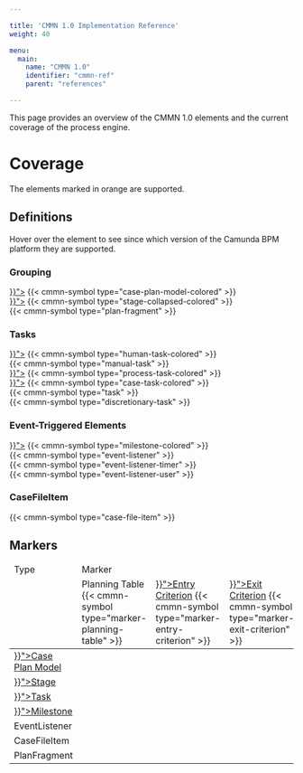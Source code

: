 ```yaml
---

title: 'CMMN 1.0 Implementation Reference'
weight: 40

menu:
  main:
    name: "CMMN 1.0"
    identifier: "cmmn-ref"
    parent: "references"

---
```


This page provides an overview of the CMMN 1.0 elements and the current coverage of the process engine.

# Coverage

The elements marked in <span class="label label-warning">orange</span> are supported.

## Definitions

Hover over the element to see since which version of the Camunda BPM platform they are supported.

<div class="cmmn-symbols">
  <div class="row">
    <div class="col-md-12">
      <h3>Grouping</h3>
      <div class="bpmn-symbol-container implemented">
        <a href="{{< relref "reference/cmmn10/grouping-tasks/stage.md" >}}"><span class="glyphicon glyphicon-eye-open"></span></a>
        {{< cmmn-symbol type="case-plan-model-colored" >}}
      </div>
      <div class="bpmn-symbol-container implemented">
        <a href="{{< relref "reference/cmmn10/grouping-tasks/stage.md" >}}"><span class="glyphicon glyphicon-eye-open"></span></a>
        {{< cmmn-symbol type="stage-collapsed-colored" >}}            
      </div>
      <div class="bpmn-symbol-container">
        {{< cmmn-symbol type="plan-fragment" >}}
      </div>
    </div>
  </div>
  <div class="row">
    <div class="col-md-12">
      <h3>Tasks</h3>
      <div class="bpmn-symbol-container implemented">
        <a href="{{< relref "reference/cmmn10/tasks/human-task.md" >}}"><span class="glyphicon glyphicon-eye-open"></span></a>
        {{< cmmn-symbol type="human-task-colored" >}} 
      </div>
      <div class="bpmn-symbol-container">
        {{< cmmn-symbol type="manual-task" >}}
      </div>
      <div class="bpmn-symbol-container implemented">
        <a href="{{< relref "reference/cmmn10/tasks/process-task.md" >}}"><span class="glyphicon glyphicon-eye-open"></span></a>
        {{< cmmn-symbol type="process-task-colored" >}}
      </div>
      <div class="bpmn-symbol-container implemented">
        <a href="{{< relref "reference/cmmn10/tasks/case-task.md" >}}"><span class="glyphicon glyphicon-eye-open"></span></a>
        {{< cmmn-symbol type="case-task-colored" >}}
      </div>
      <div class="bpmn-symbol-container">
        {{< cmmn-symbol type="task" >}}
      </div>
      <div class="bpmn-symbol-container">
        {{< cmmn-symbol type="discretionary-task" >}}
      </div>
    </div>
  </div>
  <div class="row">
    <div class="col-md-9">
      <h3>Event-Triggered Elements</h3>
      <div class="bpmn-symbol-container implemented">
        <a href="{{< relref "reference/cmmn10/milestone.md" >}}"><span class="glyphicon glyphicon-eye-open"></span></a>
        {{< cmmn-symbol type="milestone-colored" >}}
      </div>
      <div class="bpmn-symbol-container">
        {{< cmmn-symbol type="event-listener" >}}
      </div>
      <div class="bpmn-symbol-container">
        {{< cmmn-symbol type="event-listener-timer" >}}
      </div>
      <div class="bpmn-symbol-container">
        {{< cmmn-symbol type="event-listener-user" >}}
      </div>
    </div>
    <div class="col-md-3">
      <h3>CaseFileItem</h3>
      <div class="bpmn-symbol-container">
        {{< cmmn-symbol type="case-file-item" >}}
      </div>
    </div>
  </div>
</div>

## Markers


<table class="table table-bordered table-responsive table-cmmn-events">
  <thead>
    <tr>
      <td>Type</td>
      <td colspan="7">Marker</td>
    </tr>
    <tr class="collapse-bottom">
      <td></td>
      <td>
        <span class="text">Planning Table</span>
        {{< cmmn-symbol type="marker-planning-table" >}}
      </td>
      <td>
        <a class="text" href="{{< relref "reference/cmmn10/sentry.md" >}}">Entry Criterion</a>
        {{< cmmn-symbol type="marker-entry-criterion" >}}
      </td>
      <td>
        <a class="text" href="{{< relref "reference/cmmn10/sentry.md" >}}">Exit Criterion</a>
        {{< cmmn-symbol type="marker-exit-criterion" >}}
      </td>
      <td>
        <a class="text" href="{{< relref "reference/cmmn10/markers/auto-complete.md" >}}">AutoComplete</a>
        {{< cmmn-symbol type="marker-auto-complete" >}}
      </td>
      <td>
        <a class="text" href="{{< relref "reference/cmmn10/markers/manual-activation-rule.md" >}}">Manual Activation</a>
        {{< cmmn-symbol type="marker-manual-activation" >}}
      </td>
      <td>
        <a class="text" href="{{< relref "reference/cmmn10/markers/required-rule.md" >}}">Required</a>
        {{< cmmn-symbol type="marker-required" >}}
      </td>
      <td>
        <a class="text" href="{{< relref "reference/cmmn10/markers/required-rule.md" >}}">Repetition</a>
        {{< cmmn-symbol type="marker-repetition" >}}
      </td>
    </tr>
  </thead>
  <tbody>
    <tr>
      <td><a href="{{< relref "reference/cmmn10/grouping-tasks/stage.md" >}}">Case Plan Model</a></td>
      <td>
        <span class="glyphicon glyphicon-remove"></span>
      </td>
      <td>
      </td>
      <td>
        <span class="glyphicon glyphicon-ok"></span>
      </td>
      <td>
        <span class="glyphicon glyphicon-ok"></span>
      </td>
      <td></td>
      <td></td>
      <td></td>
    </tr>
    <tr>
      <td><a href="{{< relref "reference/cmmn10/grouping-tasks/stage.md" >}}">Stage</a></td>
      <td>
        <span class="glyphicon glyphicon-remove"></span>
      </td>
      <td>
        <span class="glyphicon glyphicon-ok"></span>
      </td>
      <td>
        <span class="glyphicon glyphicon-ok"></span>
      </td>
      <td>
        <span class="glyphicon glyphicon-ok"></span>
      </td>
      <td>
        <span class="glyphicon glyphicon-ok"></span>
      </td>
      <td>
        <span class="glyphicon glyphicon-ok"></span>
      </td>
      <td>
        <span class="glyphicon glyphicon-remove"></span>
      </td>
    </tr>
    <tr>
      <td><a href="{{< relref "reference/cmmn10/tasks/index.md" >}}">Task</a></td>
      <td>
        <span class="glyphicon glyphicon-remove"></span>
      </td>
      <td>
        <span class="glyphicon glyphicon-ok"></span>
      </td>
      <td>
        <span class="glyphicon glyphicon-ok"></span>
      </td>
      <td></td>
      <td>
        <span class="glyphicon glyphicon-ok"></span>
      </td>
      <td>
        <span class="glyphicon glyphicon-ok"></span>
      </td>
      <td>
        <span class="glyphicon glyphicon-remove"></span>
      </td>
    </tr>
    <tr>
      <td><a href="{{< relref "reference/cmmn10/milestone.md" >}}">Milestone</a></td>
      <td></td>
      <td>
        <span class="glyphicon glyphicon-ok"></span>
      </td>
      <td></td>
      <td></td>
      <td></td>
      <td>
        <span class="glyphicon glyphicon-ok"></span>
      </td>
      <td>
        <span class="glyphicon glyphicon-remove"></span>
      </td>
    </tr>
    <tr>
      <td>EventListener</td>
      <td></td>
      <td></td>
      <td></td>
      <td></td>
      <td></td>
      <td></td>
      <td></td>
    </tr>
    <tr>
      <td>CaseFileItem</td>
      <td></td>
      <td></td>
      <td></td>
      <td></td>
      <td></td>
      <td></td>
      <td></td>
    </tr>
    <tr>
      <td>PlanFragment</td>
      <td></td>
      <td></td>
      <td></td>
      <td></td>
      <td></td>
      <td></td>
      <td></td>
    </tr>
  </tbody>
</table>
